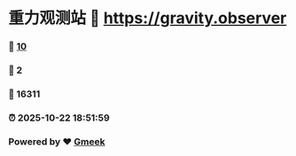 # 重力观测站 :link: https://gravity.observer 
### :page_facing_up: [10](https://gravity.observer/tag.html) 
### :speech_balloon: 2 
### :hibiscus: 16311 
### :alarm_clock: 2025-10-22 18:51:59 
### Powered by :heart: [Gmeek](https://github.com/Meekdai/Gmeek)
